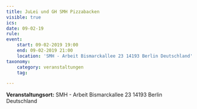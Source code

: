 ```yaml
---
title: JuLei und GH SMH Pizzabacken
visible: true
ics: 
date: 09-02-19
rule: 
event:
	start: 09-02-2019 19:00
	end: 09-02-2019 21:00
	location: 'SMH - Arbeit Bismarckallee 23 14193‎ Berlin Deutschland'
taxonomy:
	category: veranstaltungen
	tag: 

---
```




**Veranstaltungsort:** SMH - Arbeit
Bismarckallee 23
14193‎ Berlin
Deutschland

